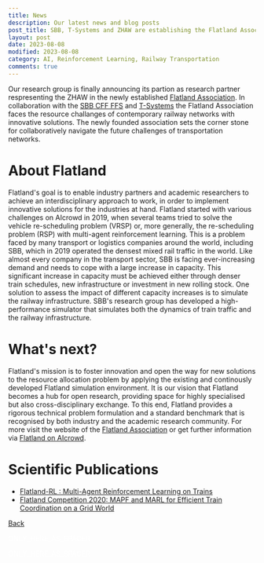 ```yaml
---
title: News
description: Our latest news and blog posts
post_title: SBB, T-Systems and ZHAW are establishing the Flatland Association.
layout: post
date: 2023-08-08
modified: 2023-08-08
category: AI, Reinforcement Learning, Railway Transportation
comments: true
---
```


Our research group is finally announcing its partion as research partner respresenting the ZHAW in the newly established [Flatland Association](https://www.flatland-association.org/). In collaboration with the [SBB CFF FFS](https://www.sbb.ch/de) and [T-Systems](https://www.t-systems.com/de/en) the Flatland Association faces the resource challanges of contemporary railway networks with innovative solutions. The newly founded association sets the corner stone for collaboratively navigate the future challenges of transportation networks. 
<!-- more -->

# About Flatland

Flatland's goal is to enable industry partners and academic researchers to achieve an interdisciplinary approach to work, in order to implement innovative solutions for the industries at hand. Flatland started with various challenges on AIcrowd in 2019, when several teams tried to solve the vehicle re-scheduling problem (VRSP) or, more generally, the re-scheduling problem (RSP) with multi-agent reinforcement learning. This is a problem faced by many transport or logistics companies around the world, including SBB, which in 2019 operated the densest mixed rail traffic in the world. Like almost every company in the transport sector, SBB is facing ever-increasing demand and needs to cope with a large increase in capacity. This significant increase in capacity must be achieved either through denser train schedules, new infrastructure or investment in new rolling stock. One solution to assess the impact of different capacity increases is to simulate the railway infrastructure. SBB's research group has developed a high-performance simulator that simulates both the dynamics of train traffic and the railway infrastructure.


# What's next?
Flatland's mission is to foster innovation and open the way for new solutions to the resource allocation problem by applying the existing and continously developed Flatland simulation environment. It is our vision that Flatland becomes a hub for open research, providing space for highly specialised but also cross-disciplinary exchange. To this end, Flatland provides a rigorous technical problem formulation and a standard benchmark that is recognised by both industry and the academic research community. For more visit the website of the [Flatland Association](https://www.flatland-association.org/) or get further information via [Flatland on AIcrowd](https://flatland.aicrowd.com/intro.html).


# Scientific Publications

- [Flatland-RL : Multi-Agent Reinforcement Learning on Trains](https://arxiv.org/pdf/2103.16511.pdf)
- [Flatland Competition 2020: MAPF and MARL for Efficient Train Coordination on a Grid World](https://arxiv.org/pdf/2012.05893.pdf)

<html>
  <p>
</html>
<html>
  <p>
</html>

[Back](https://isandaiinaviation.github.io/pages/news.html)

<!--The code below is only used as spacer-->
<html>
  <p style="color:white;">ONLY_HERE_AS_SPACER</p>
</html>
<!--The code below is only used as spacer-->
<html>
  <p style="color:white;">ONLY_HERE_AS_SPACER</p>
</html>